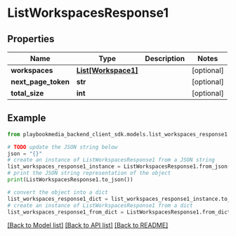 # ListWorkspacesResponse1


## Properties

Name | Type | Description | Notes
------------ | ------------- | ------------- | -------------
**workspaces** | [**List[Workspace1]**](Workspace1.md) |  | [optional] 
**next_page_token** | **str** |  | [optional] 
**total_size** | **int** |  | [optional] 

## Example

```python
from playbookmedia_backend_client_sdk.models.list_workspaces_response1 import ListWorkspacesResponse1

# TODO update the JSON string below
json = "{}"
# create an instance of ListWorkspacesResponse1 from a JSON string
list_workspaces_response1_instance = ListWorkspacesResponse1.from_json(json)
# print the JSON string representation of the object
print(ListWorkspacesResponse1.to_json())

# convert the object into a dict
list_workspaces_response1_dict = list_workspaces_response1_instance.to_dict()
# create an instance of ListWorkspacesResponse1 from a dict
list_workspaces_response1_from_dict = ListWorkspacesResponse1.from_dict(list_workspaces_response1_dict)
```
[[Back to Model list]](../README.md#documentation-for-models) [[Back to API list]](../README.md#documentation-for-api-endpoints) [[Back to README]](../README.md)


